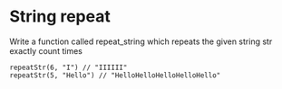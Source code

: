 # String repeat

Write a function called repeat_string which repeats the given string str exactly count times

    repeatStr(6, "I") // "IIIIII"
    repeatStr(5, "Hello") // "HelloHelloHelloHelloHello"
